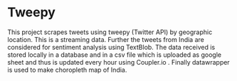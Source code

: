 # Tweepy
This project scrapes tweets using tweepy (Twitter API) by geographic location. This is a streaming data. Further the tweets from India are considered for sentiment analysis using TextBlob. The data received is stored locally in a database and in a csv file which is uploaded as google sheet and thus is updated every hour using Coupler.io . Finally datawrapper is used to make choropleth map of India.
